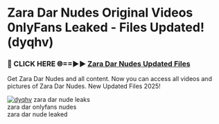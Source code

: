 # Zara Dar Nudes Original Videos 0nlyFans Leaked - Files Updated! (dyqhv)

<h3>🔴 CLICK HERE 🌐==►► <a href="https://tinyurl.com/yc6ubb5a" rel="nofollow">Zara Dar Nudes Updated Files</a></h3>

Get Zara Dar Nudes and all content. Now you can access all videos and pictures of Zara Dar Nudes. New Updated Files 2025!

[![dyqhv](https://i.imgur.com/7eu0CRL.gif)](https://tinyurl.com/yc6ubb5a)
zara dar nude leaks<br>
zara dar onlyfans nudes<br>
zara dar nude leaked